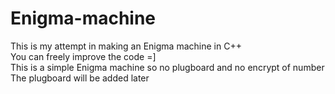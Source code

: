 # Enigma-machine
This is my attempt in making an Enigma machine in C++<br/>
You can freely improve the code =]<br/>
This is a simple Enigma machine so no plugboard and no encrypt of number<br/>
The plugboard will be added later<br/>
